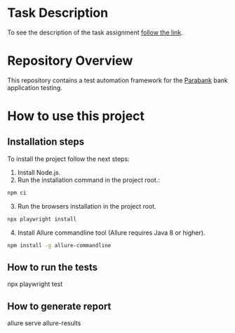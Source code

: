 # Task Description

To see the description of the task assignment [follow the link](https://github.com/mate-academy/qa_pw_parabank_test_framework/blob/main/TaskDescription.md).

# Repository Overview

This repository contains a test automation framework for the [Parabank](https://parabank.parasoft.com/parabank/index.htm) bank application testing.

# How to use this project

## Installation steps

To install the project follow the next steps:

1. Install Node.js.
2. Run the installation command in the project root.:
```bash
npm ci
```
3. Run the browsers installation in the project root.
```bash
npx playwright install
```
4. Install Allure commandline tool (Allure requires Java 8 or higher).
```bash
npm install -g allure-commandline
```

## How to run the tests

npx playwright test

## How to generate report

allure serve allure-results
